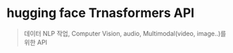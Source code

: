 # hugging face Trnasformers API

> 데이터 NLP 작업, Computer Vision, audio, Multimodal(video, image..)를 위한 API
